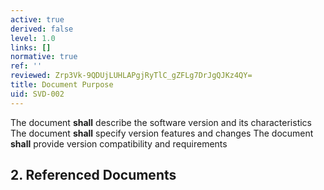 ```yaml
---
active: true
derived: false
level: 1.0
links: []
normative: true
ref: ''
reviewed: Zrp3Vk-9QDUjLUHLAPgjRyTlC_gZFLg7DrJgQJKz4QY=
title: Document Purpose
uid: SVD-002
---
```


The document **shall** describe the software version and its characteristics
The document **shall** specify version features and changes
The document **shall** provide version compatibility and requirements

## 2. Referenced Documents